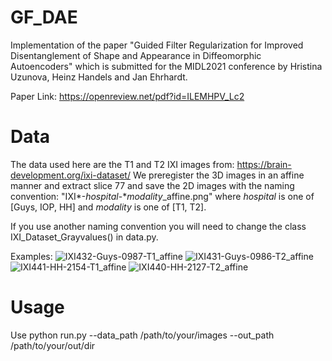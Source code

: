 # GF_DAE
Implementation of the paper "Guided Filter Regularization for Improved Disentanglement of Shape and Appearance in Diffeomorphic Autoencoders" which is submitted for the MIDL2021 conference by Hristina Uzunova, Heinz Handels and Jan Ehrhardt.

Paper Link: https://openreview.net/pdf?id=ILEMHPV_Lc2

# Data
The data used here are the T1 and T2 IXI images from: https://brain-development.org/ixi-dataset/
We preregister the 3D images in an affine manner and extract slice 77 and save the 2D images with the naming convention:
"IXI*-$hospital$-*$modality$_affine.png" where $hospital$ is one of [Guys, IOP, HH] and $modality$ is one of [T1, T2]. 

If you use another naming convention you will need to change the class IXI_Dataset_Grayvalues() in data.py.

Examples: 
![IXI432-Guys-0987-T1_affine](https://user-images.githubusercontent.com/52460031/110769916-fdb28480-8258-11eb-8703-1566ef369b83.png)
![IXI431-Guys-0986-T2_affine](https://user-images.githubusercontent.com/52460031/110769917-fdb28480-8258-11eb-9de5-4f7655d0eed6.png)
![IXI441-HH-2154-T1_affine](https://user-images.githubusercontent.com/52460031/110769908-fd19ee00-8258-11eb-84e3-7fd9a7b0e18c.png)
![IXI440-HH-2127-T2_affine](https://user-images.githubusercontent.com/52460031/110769912-fdb28480-8258-11eb-853c-e8f8cb6cbc0c.png)

# Usage
Use python run.py --data_path /path/to/your/images --out_path /path/to/your/out/dir

